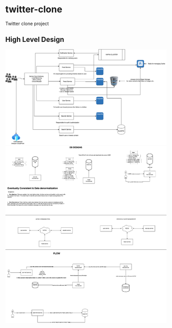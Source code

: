 # twitter-clone
Twitter clone project

## High Level Design
![twitter-clone-1.png](statics/twitter-clone-1.png)
![twitter-clone-2.png](statics/twitter-clone-2.png)